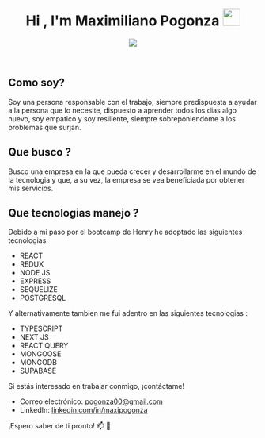 <h1 align="center"><b>Hi , I'm Maximiliano Pogonza </b><img src="https://media.giphy.com/media/hvRJCLFzcasrR4ia7z/giphy.gif" width="35"></h1>

<p align="center">
  <a href="https://github.com/DenverCoder1/readme-typing-svg"><img src="https://readme-typing-svg.herokuapp.com?font=Time+New+Roman&color=cyan&size=25&center=true&vCenter=true&width=600&height=100&lines=Maximiliano+Pogonza...;Full+Stack+Developer;Active+Learner/Researcher,;Always+improving+:D"></a>
</p>

<br>

## Como soy?

Soy una persona responsable con el trabajo, siempre predispuesta a ayudar a la persona que lo necesite, dispuesto a aprender todos los dias algo nuevo, soy empatico y soy resiliente, siempre sobreponiendome a los problemas que surjan.

## Que busco ? 


Busco una empresa en la que pueda crecer y desarrollarme en el mundo de la tecnologia y que, a su vez, la empresa se vea beneficiada por obtener mis servicios.

## Que tecnologias manejo ?


Debido a mi paso por el bootcamp de Henry he adoptado las siguientes tecnologias:
- REACT
- REDUX
- NODE JS
- EXPRESS
- SEQUELIZE
- POSTGRESQL

Y alternativamente tambien me fui adentro en las siguientes tecnologias :
- TYPESCRIPT
- NEXT JS
- REACT QUERY
- MONGOOSE
- MONGODB
- SUPABASE 

Si estás interesado en trabajar conmigo, ¡contáctame!

- Correo electrónico: [pogonza00@gmail.com](mailto:pogonza00@gmail.com) 
- LinkedIn: [linkedin.com/in/maxipogonza](https://www.linkedin.com/in/maxipogonza)

¡Espero saber de ti pronto! :mailbox: :rocket:
